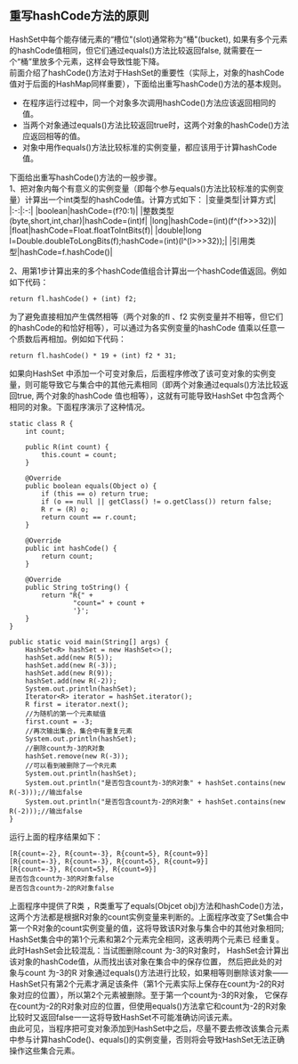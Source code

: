## 重写hashCode方法的原则
HashSet中每个能存储元素的“槽位"(slot)通常称为“桶"(bucket), 如果有多个元素的hashCode值相同，但它们通过equals()方法比较返回false, 就需要在一个“桶”里放多个元素，这样会导致性能下降。  
前面介绍了hashCode()方法对于HashSet的重要性（实际上，对象的hashCode值对于后面的HashMap同样重要），下面给出重写hashCode()方法的基本规则。
- 在程序运行过程中，同一个对象多次调用hashCode()方法应该返回相同的值。
- 当两个对象通过equals()方法比较返回true时，这两个对象的hashCode()方法应返回相等的值。
- 对象中用作equals()方法比较标准的实例变量，都应该用于计算hashCode 值。

下面给出重写hashCode()方法的一般步骤。  
1、把对象内每个有意义的实例变量（即每个参与equals()方法比较标准的实例变量）计算出一个int类型的hashCode值。计算方式如下：
|变量类型|计算方式|
|:-:|:-:|
|boolean|hashCode=(f?0:1)|
|整数类型(byte,short,int,char)|hashCode=(int)f|
|long|hashCode=(int)(f^(f>>>32))|
|float|hashCode=Float.floatToIntBits(f)|
|double|long l=Double.doubleToLongBits(f);hashCode=(int)(l^(l>>>32));|
|引用类型|hashCode=f.hashCode()|


2、用第1步计算出来的多个hashCode值组合计算出一个hashCode值返回。例如如下代码：
```
return fl.hashCode() + (int) f2;
```
为了避免直接相加产生偶然相等（两个对象的fl 、f2 实例变量并不相等，但它们的hashCode的和恰好相等），可以通过为各实例变量的hashCode 值乘以任意一个质数后再相加。例如如下代码：
```
return fl.hashCode() * 19 + (int) f2 * 31;
```
如果向HashSet 中添加一个可变对象后，后面程序修改了该可变对象的实例变量，则可能导致它与集合中的其他元素相同（即两个对象通过equals()方法比较返回true, 两个对象的hashCode 值也相等），这就有可能导致HashSet 中包含两个相同的对象。下面程序演示了这种情况。
```
static class R {
    int count;

    public R(int count) {
        this.count = count;
    }

    @Override
    public boolean equals(Object o) {
        if (this == o) return true;
        if (o == null || getClass() != o.getClass()) return false;
        R r = (R) o;
        return count == r.count;
    }

    @Override
    public int hashCode() {
        return count;
    }

    @Override
    public String toString() {
        return "R{" +
                "count=" + count +
                '}';
    }
}

public static void main(String[] args) {
    HashSet<R> hashSet = new HashSet<>();
    hashSet.add(new R(5));
    hashSet.add(new R(-3));
    hashSet.add(new R(9));
    hashSet.add(new R(-2));
    System.out.println(hashSet);
    Iterator<R> iterator = hashSet.iterator();
    R first = iterator.next();
    //为随机的第一个元素赋值
    first.count = -3;
    //再次输出集合，集合中有重复元素
    System.out.println(hashSet);
    //删除count为-3的R对象
    hashSet.remove(new R(-3));
    //可以看到被删除了一个R元素
    System.out.println(hashSet);
    System.out.println("是否包含count为-3的R对象" + hashSet.contains(new R(-3)));//输出false
    System.out.println("是否包含count为-2的R对象" + hashSet.contains(new R(-2)));//输出false
}
```
运行上面的程序结果如下：
```
[R{count=-2}, R{count=-3}, R{count=5}, R{count=9}]
[R{count=-3}, R{count=-3}, R{count=5}, R{count=9}]
[R{count=-3}, R{count=5}, R{count=9}]
是否包含count为-3的R对象false
是否包含count为-2的R对象false
```
上面程序中提供了R类 ，R类重写了equals(Objcet obj)方法和hashCode()方法，这两个方法都是根据R对象的count实例变量来判断的。上面程序改变了Set集合中第一个R对象的count实例变量的值，这将导致该R对象与集合中的其他对象相同;  
HashSet集合中的第1个元素和第2个元素完全相同，这表明两个元素已
经重复。此时HashSet会比较混乱：当试图删除count 为-3的R对象时， HashSet会计算出该对象的hashCode值，从而找出该对象在集合中的保存位置， 然后把此处的对象与count 为-3的R 对象通过equals()方法进行比较，如果相等则删除该对象——HashSet只有第2个元素才满足该条件（第1个元素实际上保存在count为-2的R对象对应的位置），所以第2个元素被删除。至于第一个count为-3的R对象， 它保存在count为-2的R对象对应的位置，但使用equals()方法拿它和count为-2的R对象比较时又返回false一一这将导致HashSet不可能准确访问该元素。  
由此可见，当程序把可变对象添加到HashSet中之后，尽量不要去修改该集合元素中参与计算hashCode()、equals()的实例变量，否则将会导致HashSet无法正确操作这些集合元素。